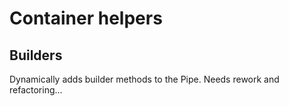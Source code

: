 # Container helpers

## Builders

Dynamically adds builder methods to the Pipe. Needs rework and refactoring...